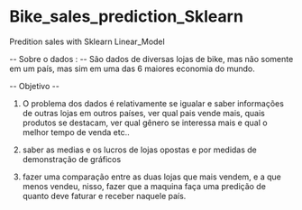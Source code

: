# Bike_sales_prediction_Sklearn
 Predition sales with Sklearn Linear_Model
 
 -- Sobre o dados : -- São dados de diversas lojas de bike, mas não somente em um país, mas sim em uma das 6 maiores economia do mundo.

-- Objetivo --

1.  O problema dos dados é relativamente se igualar e saber informações de outras lojas em outros países, ver qual pais vende mais, quais produtos se destacam, ver qual gênero se interessa mais e qual o melhor tempo de venda etc..


2. saber as medias e os lucros de lojas opostas e por medidas de demonstração de gráficos 


3. fazer uma comparação entre as duas lojas que mais vendem, e a que menos vendeu, nisso, fazer que a maquina faça uma predição de quanto deve faturar e receber naquele país.
